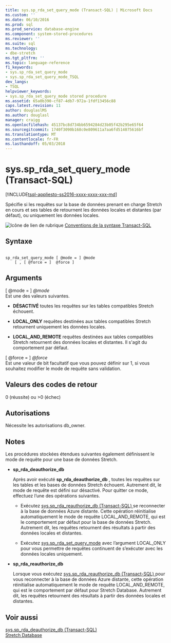 ```yaml
---
title: sys.sp_rda_set_query_mode (Transact-SQL) | Microsoft Docs
ms.custom: ''
ms.date: 06/10/2016
ms.prod: sql
ms.prod_service: database-engine
ms.component: system-stored-procedures
ms.reviewer: ''
ms.suite: sql
ms.technology:
- dbe-stretch
ms.tgt_pltfrm: ''
ms.topic: language-reference
f1_keywords:
- sys.sp_rda_set_query_mode
- sys.sp_rda_set_query_mode_TSQL
dev_langs:
- TSQL
helpviewer_keywords:
- sys.sp_rda_set_query_mode stored procedure
ms.assetid: 65a0b390-cf87-4db7-972a-1fdf13456c88
caps.latest.revision: 11
author: douglaslMS
ms.author: douglasl
manager: craigg
ms.openlocfilehash: 45137bc8d734bb6594284d23b05f42b295e65f64
ms.sourcegitcommit: 1740f3090b168c0e809611a7aa6fd514075616bf
ms.translationtype: MT
ms.contentlocale: fr-FR
ms.lasthandoff: 05/03/2018
---
```

# <a name="syssprdasetquerymode-transact-sql"></a>sys.sp_rda_set_query_mode (Transact-SQL)
[!INCLUDE[tsql-appliesto-ss2016-xxxx-xxxx-xxx-md](../../includes/tsql-appliesto-ss2016-xxxx-xxxx-xxx-md.md)]

  Spécifie si les requêtes sur la base de données prenant en charge Stretch en cours et ses tables de retournent les données locales et distantes (par défaut), ou uniquement les données locales.  
  
 ![Icône de lien de rubrique](../../database-engine/configure-windows/media/topic-link.gif "Icône lien de rubrique") [Conventions de la syntaxe Transact-SQL](../../t-sql/language-elements/transact-sql-syntax-conventions-transact-sql.md)  
  
## <a name="syntax"></a>Syntaxe  
  
```  
  
sp_rda_set_query_mode [ @mode = ] @mode   
    [ , [ @force = ]  @force ]  
```  
  
## <a name="arguments"></a>Arguments  
 [ @mode = ] *@mode*  
 Est une des valeurs suivantes.  
  
-   **DÉSACTIVÉ** toutes les requêtes sur les tables compatibles Stretch échouent.  
  
-   **LOCAL_ONLY** requêtes destinées aux tables compatibles Stretch retournent uniquement les données locales.  
  
-   **LOCAL_AND_REMOTE** requêtes destinées aux tables compatibles Stretch retournent des données locales et distantes. Il s'agit du comportement par défaut.  
  
 [ @force = ]  *@force*  
 Est une valeur de bit facultatif que vous pouvez définir sur 1, si vous souhaitez modifier le mode de requête sans validation.  
  
## <a name="return-code-values"></a>Valeurs des codes de retour  
 0 (réussite) ou >0 (échec)  
  
## <a name="permissions"></a>Autorisations  
 Nécessite les autorisations db_owner.  
  
## <a name="remarks"></a>Notes  
 Les procédures stockées étendues suivantes également définissent le mode de requête pour une base de données Stretch.  
  
-   **sp_rda_deauthorize_db**  
  
     Après avoir exécuté **sp_rda_deauthorize_db** , toutes les requêtes sur les tables et les bases de données Stretch échouent. Autrement dit, le mode de requête est défini sur désactivé. Pour quitter ce mode, effectuez l’une des opérations suivantes.  
  
    -   Exécutez [sys.sp_rda_reauthorize_db &#40;Transact-SQL&#41; ](../../relational-databases/system-stored-procedures/sys-sp-rda-reauthorize-db-transact-sql.md) se reconnecter à la base de données Azure distante. Cette opération réinitialise automatiquement le mode de requête LOCAL_AND_REMOTE, qui est le comportement par défaut pour la base de données Stretch. Autrement dit, les requêtes retournent des résultats à partir des données locales et distantes.  
  
    -   Exécutez [sys.sp_rda_set_query_mode](../../relational-databases/system-stored-procedures/sys-sp-rda-set-query-mode-transact-sql.md) avec l’argument LOCAL_ONLY pour vous permettre de requêtes continuent de s’exécuter avec les données locales uniquement.  
  
-   **sp_rda_reauthorize_db**  
  
     Lorsque vous exécutez [sys.sp_rda_reauthorize_db &#40;Transact-SQL&#41; ](../../relational-databases/system-stored-procedures/sys-sp-rda-reauthorize-db-transact-sql.md) pour vous reconnecter à la base de données Azure distante, cette opération réinitialise automatiquement le mode de requête LOCAL_AND_REMOTE, qui est le comportement par défaut pour Stretch Database. Autrement dit, les requêtes retournent des résultats à partir des données locales et distantes.  
  
## <a name="see-also"></a>Voir aussi  
 [sys.sp_rda_deauthorize_db &#40;Transact-SQL&#41;](../../relational-databases/system-stored-procedures/sys-sp-rda-deauthorize-db-transact-sql.md)   
 [Stretch Database](../../sql-server/stretch-database/stretch-database.md)  
  
  
